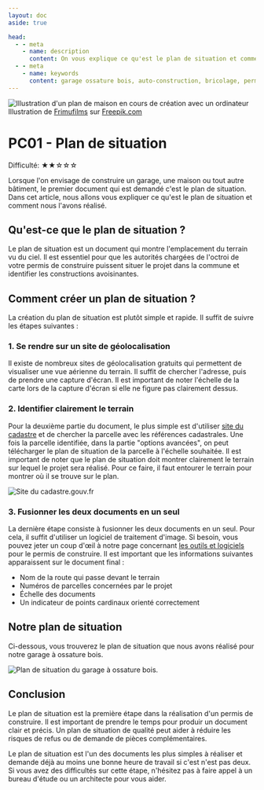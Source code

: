 ```yaml
---
layout: doc
aside: true

head:
  - - meta
    - name: description
      content: On vous explique ce qu'est le plan de situation et comment nous avons réalisé le notre pour notre demande de permis de construire concernant l'autoconstruction de notre garage en ossature bois de 50 mètres carrés.
  - - meta
    - name: keywords
      content: garage ossature bois, auto-construction, bricolage, permis de construire, Plan de situation, plan de situation pour permis de construire
---
```


<Image src="/media/blog/permis_construire/plan_situation/miniature.jpg" alt="Illustration d'un plan de maison en cours de création avec un ordinateur" class="mb-8">
  Illustration de <a href="https://www.freepik.com/free-vector/wooden-house-with-garage_6967668.htm" target="_blank">Frimufilms</a> sur <a href="https://www.freepik.com">Freepik.com</a>
</Image>

# PC01 - Plan de situation

Difficulté: <span class="text-blue-500">★★</span>☆☆☆

Lorsque l'on envisage de construire un garage, une maison ou tout autre bâtiment, le premier document qui est demandé c'est le plan de situation. Dans cet article, nous allons vous expliquer ce qu'est le plan de situation et comment nous l'avons réalisé.

## Qu'est-ce que le plan de situation ?

Le plan de situation est un document qui montre l'emplacement du terrain vu du ciel. Il est essentiel pour que les autorités chargées de l'octroi de votre permis de construire puissent situer le projet dans la commune et identifier les constructions avoisinantes.

## Comment créer un plan de situation ?

La création du plan de situation est plutôt simple et rapide. Il suffit de suivre les étapes suivantes :

### 1. Se rendre sur un site de géolocalisation

Il existe de nombreux sites de géolocalisation gratuits qui permettent de visualiser une vue aérienne du terrain. Il suffit de chercher l'adresse, puis de prendre une capture d'écran. Il est important de noter l'échelle de la carte lors de la capture d'écran si elle ne figure pas clairement dessus.

### 2. Identifier clairement le terrain

Pour la deuxième partie du document, le plus simple est d'utiliser [site du cadastre](https://cadastre.gouv.fr/scpc/accueil.do) et de chercher la parcelle avec les références cadastrales. Une fois la parcelle identifiée, dans la partie "options avancées", on peut télécharger le plan de situation de la parcelle à l'échelle souhaitée. Il est important de noter que le plan de situation doit montrer clairement le terrain sur lequel le projet sera réalisé. Pour ce faire, il faut entourer le terrain pour montrer où il se trouve sur le plan.

<Image 
  src="/media/blog/permis_construire/plan_situation/cadastre.png" 
  alt="Site du cadastre.gouv.fr" 
  clickable 
/>

### 3. Fusionner les deux documents en un seul

La dernière étape consiste à fusionner les deux documents en un seul. Pour cela, il suffit d'utiliser un logiciel de traitement d'image. Si besoin, vous pouvez jeter un coup d'œil à notre page concernant [les outils et logiciels](http://localhost:5173/blog/articles/permis_construire/liste_outils.html#dessin-et-montage-photo) pour le permis de construire. Il est important que les informations suivantes apparaissent sur le document final :

- Nom de la route qui passe devant le terrain
- Numéros de parcelles concernées par le projet
- Échelle des documents
- Un indicateur de points cardinaux orienté correctement

## Notre plan de situation

Ci-dessous, vous trouverez le plan de situation que nous avons réalisé pour notre garage à ossature bois.

<Image 
  src="/media/blog/permis_construire/plan_situation/plan_situation.jpg" 
  alt="Plan de situation du garage à ossature bois." 
  clickable 
/>

## Conclusion

Le plan de situation est la première étape dans la réalisation d'un permis de construire. Il est important de prendre le temps pour produir un document clair et précis. Un plan de situation de qualité peut aider à réduire les risques de refus ou de demande de pièces complémentaires.

Le plan de situation est l'un des documents les plus simples à réaliser et demande déjà au moins une bonne heure de travail si c'est n'est pas deux. Si vous avez des difficultés sur cette étape, n'hésitez pas à faire appel à un bureau d'étude ou un architecte pour vous aider.

<Comments
  pageId="permis_construire_plan_situation" 
  pageUrl="https://le-hangar-a-bananes.fr/blog/articles/permis_construire/plan_situation.html" 
  pageTitle="Le permis de construire - plan de situation"
/>
